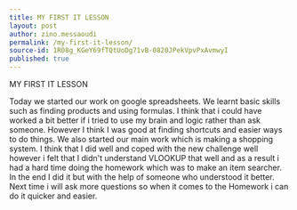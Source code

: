 ```yaml
---
title: MY FIRST IT LESSON
layout: post
author: zino.messaoudi
permalink: /my-first-it-lesson/
source-id: 1R08g_KGeY69fTQtUoDg71vB-0820JPekVpvPxAvmwyI
published: true
---
```

MY FIRST IT LESSON

Today we started our work on google spreadsheets. We learnt basic skills such as finding products and using formulas. I think that i could have worked a bit better if i tried to use my brain and logic rather than ask someone. However I think I was good at finding shortcuts and easier ways to do things. We also started our main work which is making a shopping system. I think that I did well and coped with the new challenge well however i felt that I didn't understand VLOOKUP that well and as a result i had a hard time doing the homework which was to make an item searcher. In the end I did it but with the help of someone who understood it better. Next time i will ask more questions so when it comes to the Homework i can do it quicker and easier.

